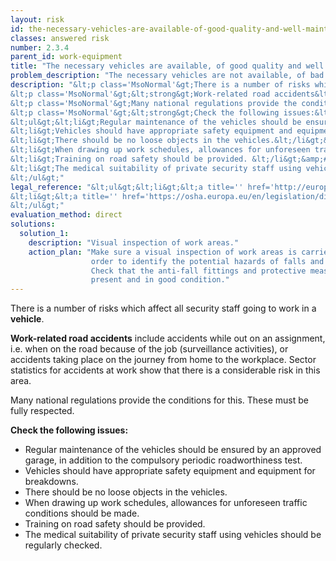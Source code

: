 ```yaml
---
layout: risk
id: the-necessary-vehicles-are-available-of-good-quality-and-well-maintained
classes: answered risk
number: 2.3.4
parent_id: work-equipment
title: "The necessary vehicles are available, of good quality and well maintained."
problem_description: "The necessary vehicles are not available, of bad quality and/or poorly maintained."
description: "&lt;p class='MsoNormal'&gt;There is a number of risks which affect all security staff going to work in a &lt;strong&gt;vehicle&lt;/strong&gt;. &lt;/p&gt;&amp;#13;
&lt;p class='MsoNormal'&gt;&lt;strong&gt;Work-related road accidents&lt;/strong&gt; include accidents while out on an assignment, i.e. when on the road because of the job (surveillance activities), or accidents taking place on the journey from home to the workplace. Sector statistics for accidents at work show that there is a considerable risk in this area.&lt;/p&gt;&amp;#13;
&lt;p class='MsoNormal'&gt;Many national regulations provide the conditions for this. These must be fully respected.&lt;/p&gt;&amp;#13;
&lt;p class='MsoNormal'&gt;&lt;strong&gt;Check the following issues:&lt;/strong&gt;&lt;/p&gt;&amp;#13;
&lt;ul&gt;&lt;li&gt;Regular maintenance of the vehicles should be ensured by an approved garage, in addition to the compulsory periodic roadworthiness test. &lt;/li&gt;&amp;#13;
&lt;li&gt;Vehicles should have appropriate safety equipment and equipment for breakdowns.&lt;/li&gt;&amp;#13;
&lt;li&gt;There should be no loose objects in the vehicles.&lt;/li&gt;&amp;#13;
&lt;li&gt;When drawing up work schedules, allowances for unforeseen traffic conditions should be made. &lt;/li&gt;&amp;#13;
&lt;li&gt;Training on road safety should be provided. &lt;/li&gt;&amp;#13;
&lt;li&gt;The medical suitability of private security staff using vehicles should be regularly checked.&lt;/li&gt;&amp;#13;
&lt;/ul&gt;"
legal_reference: "&lt;ul&gt;&lt;li&gt;&lt;a title='' href='http://europa.eu/legislation_summaries/employment_and_social_policy/health_hygiene_safety_at_work/c11113_en.htm' rel='nofollow' target='_blank'&gt;89/391/CEE Implementing measures to improve the health and safety of workers (framework directive).&lt;/a&gt;&lt;/li&gt;&amp;#13;
&lt;li&gt;&lt;a title='' href='https://osha.europa.eu/en/legislation/directives/workplaces-equipment-signs-personal-protective-equipment/osh-directives/3' rel='nofollow' target='_blank'&gt;2009/104/EC Directive on the minimum safety and health requirements for the use of work equipment.&lt;/a&gt;&lt;/li&gt;&amp;#13;
&lt;/ul&gt;"
evaluation_method: direct
solutions:
  solution_1:
    description: "Visual inspection of work areas."
    action_plan: "Make sure a visual inspection of work areas is carried out in
                  order to identify the potential hazards of falls and slips.
                  Check that the anti-fall fittings and protective measures are
                  present and in good condition."
---
```

There is a number of risks which affect all security staff going to work in a
**vehicle**.

**Work-related road accidents** include accidents while out on an assignment, i.e. when on the road because of the job (surveillance activities), or accidents taking place on the journey from home to the workplace. Sector statistics for accidents at work show that there is a considerable risk in this area.

Many national regulations provide the conditions for this. These must be fully
respected.

**Check the following issues:**

  * Regular maintenance of the vehicles should be ensured by an approved garage, in addition to the compulsory periodic roadworthiness test. 
  * Vehicles should have appropriate safety equipment and equipment for breakdowns.
  * There should be no loose objects in the vehicles.
  * When drawing up work schedules, allowances for unforeseen traffic conditions should be made. 
  * Training on road safety should be provided. 
  * The medical suitability of private security staff using vehicles should be regularly checked.


